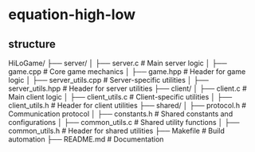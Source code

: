 # equation-high-low
## structure
HiLoGame/
├── server/
│   ├── server.c          # Main server logic
│   ├── game.cpp          # Core game mechanics
│   ├── game.hpp          # Header for game logic
│   ├── server_utils.cpp  # Server-specific utilities
│   ├── server_utils.hpp  # Header for server utilities
├── client/
│   ├── client.c          # Main client logic
│   ├── client_utils.c    # Client-specific utilities
│   ├── client_utils.h    # Header for client utilities
├── shared/
│   ├── protocol.h        # Communication protocol
│   ├── constants.h       # Shared constants and configurations
│   ├── common_utils.c    # Shared utility functions
│   ├── common_utils.h    # Header for shared utilities
├── Makefile              # Build automation
├── README.md             # Documentation
